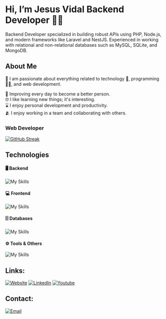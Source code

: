 # Hi, I’m Jesus Vidal Backend Developer ✌🏽

Backend Developer specialized in building robust APIs using PHP, Node.js, and modern frameworks like Laravel and NestJS.
Experienced in working with relational and non-relational databases such as MySQL, SQLite, and MongoDB.

## About Me


👀 I am passionate about everything related to technology 🤖, programming 👨‍💻, and web development.

🌱 Improving every day to become a better person.
</br>
🤓 I like learning new things; it's interesting.
</br>
⌛ I enjoy personal development and productivity.
</br>
🫂 I enjoy working in a team and collaborating with others.
</br>


### Web Developer
[![GitHub Streak](https://streak-stats.demolab.com?user=Jesus-David-Vidal-Ramirez&theme=highcontrast&border_radius=7&hide_border=true&exclude_days=Sun%2CSat&card_width=467)](#)
  <!-- <img src="https://raw.githubusercontent.com/INGCapaDev/INGCapaDev/output/snake.svg" alt="Snake animation" /> -->


## Technologies

#### 🖥️ Backend
![My Skills](https://skillicons.dev/icons?i=laravel,nodejs,express,nestjs,php,ts,java)


#### 💻 Frontend
![My Skills](https://skillicons.dev/icons?i=js,vue,html,css,bootstrap,tailwind)


#### 🗄️ Databases
![My Skills](https://skillicons.dev/icons?i=mysql,sqlite,mongodb)


#### ⚙️ Tools & Others
![My Skills](https://skillicons.dev/icons?i=docker,git,github,postman)


## Links:
[![Website](https://img.shields.io/badge/Website-000000?style=for-the-badge&logo=googlechrome&logoColor=white)](https://jesus-david-vidal-ramirez.github.io/portafolio/)
[![LinkedIn](https://img.shields.io/badge/LinkedIn-0A66C2?style=for-the-badge&logo=linkedin&logoColor=white)](https://www.linkedin.com/in/jesus-vidal-706012153/)
[![Youtube](https://img.shields.io/badge/Youtube-FF0000?style=for-the-badge&logo=youtube&logoColor=white)](https://www.youtube.com/@VidalDEV)


## Contact:
[![Email](https://img.shields.io/badge/ramirez_vidal@outlook.com-email-D14836?style=for-the-badge&logo=gmail&logoColor=white&labelColor=101010)](mailto:ramirez_vidal@outlook.com)

<!--
https://streak-stats.demolab.com/?user=Jesus-David-Vidal-Ramirez&theme=highcontrast&border_radius=7&hide_border=true&exclude_days=Sun%2CSat&card_width=467
- 👀 I’m interested in development 
- 🌱 I’m currently learning JS
- 💞️ I use technologies such as PHP (LARAVEL), JAVA, HTML, CSS, SQL
- 💞️ I’m looking to collaborate on development of new application that will help me advance in this world of technology
- 📫 How to reach me email ( Ramirez_vidal@outlook.com )
